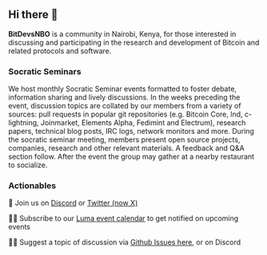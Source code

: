 ## Hi there 👋

**BitDevsNBO** is a community in Nairobi, Kenya, for those interested in discussing and participating in the research and development of Bitcoin and related protocols and software.

### Socratic Seminars

We host monthly Socratic Seminar events formatted to foster debate, information sharing and lively discussions.
In the weeks preceding the event, discussion topics are collated by our members from a variety of sources: pull requests in popular git repositories (e.g. Bitcoin Core, lnd, c-lightning, Joinmarket, Elements Alpha, Fedimint and Electrum), research papers, technical blog posts, IRC logs, network monitors and more.
During the socratic seminar meeting, members present open source projects, companies, research and other relevant materials.
A feedback and Q&A section follow. After the event the group may gather at a nearby restaurant to socialize.

### Actionables

🧙 Join us on [Discord](https://discord.com/invite/RQmYSGJeNZ) or [Twitter (now X)](https://x.com/BitDevsNBO)

🙋‍♀️ Subscribe to our [Luma event calendar](https://lu.ma/bitdevsnbo) to get notified on upcoming events

👩‍💻 Suggest a topic of discussion via [Github Issues here](https://github.com/BitDevsNBO/bitdevsnbo.org/issues), or on Discord

